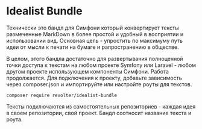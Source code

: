 # Idealist Bundle

Технически это бандл для Симфони который конвертирует тексты размеченные MarkDown в более простой и удобный в восприятии и использовании вид. Основная цель - упростить по максимуму путь идеи от мысли к печати на бумаге и рапространению в обществе.

В целом, этого бандла достаточно для развертывания полноценной точки доступа к текстам на любом проекте Symfony или Laravel - любом другом проекте использующем компоненты Симфони. Работа продолжается. Для подключения к проекту, добавьте зависимость через composer.json и импортируйте или настройте роуты для текстов.

`composer require revolter/idealist-bundle`

Тексты подключаются из самостоятельных репозиториев - каждая идея в своем репозитории, свой проект. Бандл соотносит название текста и роута.

